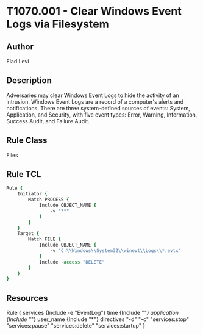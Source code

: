 # T1070.001 - Clear Windows Event Logs via Filesystem

## Author
Elad Levi

## Description
Adversaries may clear Windows Event Logs to hide the activity of an intrusion. Windows Event Logs are a record of a computer's alerts and notifications. There are three system-defined sources of events: System, Application, and Security, with five event types: Error, Warning, Information, Success Audit, and Failure Audit.

## Rule Class
Files

## Rule TCL
```tcl
Rule {
	Initiator {
		Match PROCESS {
			Include OBJECT_NAME {
				-v "**"
			}
		}
    }
	Target {
		Match FILE {
			Include OBJECT_NAME {
				-v "C:\\Windows\\System32\\winevt\\Logs\\*.evtx"
			}
			Include -access "DELETE"
		}
	}
}
```

## Resources



Rule {
   services {Include -e "EventLog"}
   time {Include "*"}
   application {Include "*"}
   user_name {Include "*"}
   directives "-d" "-c" "services:stop" "services:pause" "services:delete" "services:startup"
}
